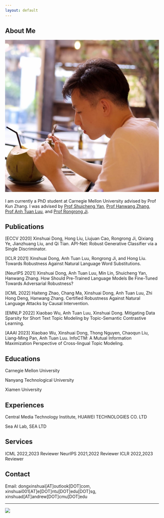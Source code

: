 ```yaml
---
layout: default
---
```


## About Me

<img class="profile-picture" src="me.jpg">

I am currently a PhD student at Carnegie Mellon University advised by Prof Kun Zhang. I was advised by [Prof Shuicheng Yan](https://yanshuicheng.ai/), [Prof Hanwang Zhang](https://personal.ntu.edu.sg/hanwangzhang/), [Prof Anh Tuan Luu](https://tuanluu.github.io/), and [Prof Rongrong Ji](https://mac.xmu.edu.cn/rrji_en/). 

## Publications

[ECCV 2020] 
Xinshuai Dong, Hong Liu, Liujuan Cao, Rongrong Ji, Qixiang Ye, Jianzhuang Liu, and Qi Tian.
API-Net: Robust Generative Classifier via a Single Discriminator.

[ICLR 2021] Xinshuai Dong, Anh Tuan Luu, Rongrong Ji, and Hong Liu. 
Towards Robustness Against Natural Language Word Substitutions.

[NeurIPS 2021] Xinshuai Dong, Anh Tuan Luu, Min Lin, Shuicheng Yan, Hanwang Zhang.
How Should Pre-Trained Language Models Be Fine-Tuned Towards Adversarial Robustness?

[ICML 2022] Haiteng Zhao, Chang Ma, Xinshuai Dong, Anh Tuan Luu, Zhi Hong Deng, Hanwang Zhang.
Certified Robustness Against Natural Language Attacks by Causal Intervention.

[EMNLP 2022] Xiaobao Wu, Anh Tuan Luu, Xinshuai Dong.
Mitigating Data Sparsity for Short Text Topic Modeling by Topic-Semantic Contrastive Learning.

[AAAI 2023] Xiaobao Wu, Xinshuai Dong, Thong Nguyen, Chaoqun Liu, Liang-Ming Pan, Anh Tuan Luu.
InfoCTM: A Mutual Information Maximization Perspective of Cross-lingual Topic Modeling.

## Educations

Carnegie Mellon University

Nanyang Technological University

Xiamen University

## Experiences

Central Media Technology Institute, HUAWEI TECHNOLOGIES CO. LTD

Sea AI Lab, SEA LTD

## Services

ICML 2022,2023 Reviewer
NeurIPS 2021,2022 Reviewer
ICLR 2022,2023 Reviewer

## Contact
Email: dongxinshuai[AT]outlook[DOT]com, xinshuai001[AT]e[DOT]ntu[DOT]edu[DOT]sg, xinshuad[AT]andrew[DOT]cmu[DOT]edu

---

<a href='https://clustrmaps.com/site/1bkfr'  title='Visit tracker'><img src='//clustrmaps.com/map_v2.png?cl=ffffff&w=500&t=tt&d=S1V77A2LG8nEgR2cXpLbOxQn_4f0ACm7qvJJ_0vThA0&co=459edd'/></a>
